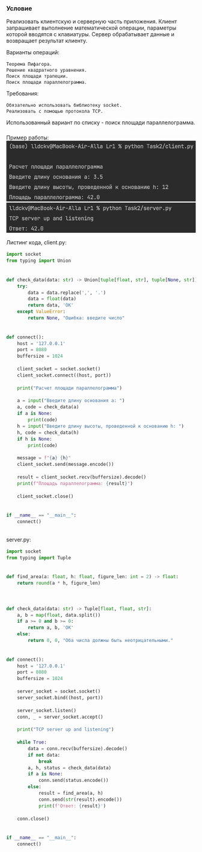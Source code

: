 ### Условие
Реализовать клиентскую и серверную часть приложения. Клиент запрашивает выполнение математической операции, параметры которой вводятся с клавиатуры. Сервер обрабатывает данные и возвращает результат клиенту.

Варианты операций:

    Теорема Пифагора.
    Решение квадратного уравнения.
    Поиск площади трапеции.
    Поиск площади параллелограмма.

Требования:

    Обязательно использовать библиотеку socket.
    Реализовать с помощью протокола TCP.

Использованный вариант по списку -  поиск площади параллелограмма.
### 
Пример работы:
![](images/task2_0.jpg)
![](images/task2_1.jpg)

Листинг кода, client.py: 
``` py hl_lines="2 3"
import socket
from typing import Union


def check_data(data: str) -> Union[tuple[float, str], tuple[None, str]]:
    try:
        data = data.replace(',', '.')
        data = float(data)
        return data, 'ОК'
    except ValueError:
        return None, "Ошибка: введите число"


def connect():
    host = '127.0.0.1'
    port = 8080
    buffersize = 1024

    client_socket = socket.socket()
    client_socket.connect((host, port))

    print("Расчет площади параллелограмма")

    a = input("Введите длину основания a: ")
    a, code = check_data(a)
    if a is None:
        print(code)
    h = input("Введите длину высоты, проведенной к основанию h: ")
    h, code = check_data(h)
    if h is None:
        print(code)

    message = f"{a} {h}"
    client_socket.send(message.encode())

    result = client_socket.recv(buffersize).decode()
    print(f"Площадь параллелограмма: {result}")

    client_socket.close()


if __name__ == "__main__":
    connect()



```

server.py:
``` py hl_lines="2 3"
import socket
from typing import Tuple


def find_area(a: float, h: float, figure_len: int = 2) -> float:
    return round(a * h, figure_len)



def check_data(data: str) -> Tuple[float, float, str]:
    a, b = map(float, data.split())
    if a >= 0 and b >= 0:
        return a, b, 'ОК'
    else:
        return 0, 0, "Оба числа должны быть неотрицательными."


def connect():
    host = '127.0.0.1'
    port = 8080
    buffersize = 1024

    server_socket = socket.socket()
    server_socket.bind((host, port))

    server_socket.listen()
    conn, _ = server_socket.accept()

    print("TCP server up and listening")

    while True:
        data = conn.recv(buffersize).decode()
        if not data:
            break
        a, h, status = check_data(data)
        if a is None:
            conn.send(status.encode())
        else:
            result = find_area(a, h)
            conn.send(str(result).encode())
            print(f'Ответ: {result}')

    conn.close()


if __name__ == "__main__":
    connect()


```
